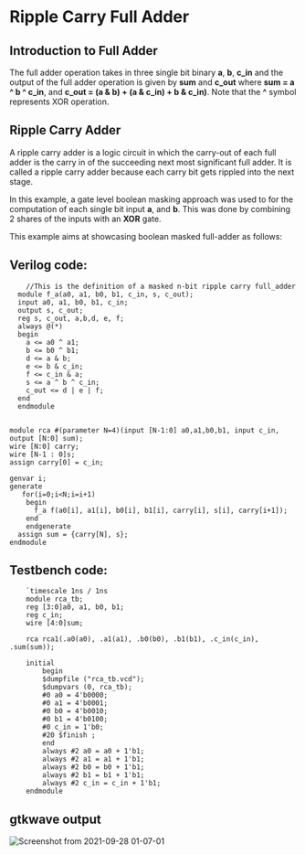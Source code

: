 # Ripple Carry Full Adder

## Introduction to Full Adder
The full adder operation takes in three single bit binary **a**, **b**, **c_in** and the output of the full adder operation is given by **sum** and  **c_out** where **sum = a ^ b ^ c_in**, and **c_out = (a & b)  + (a & c_in) + b & c_in)**. Note that the **^** symbol represents XOR operation. 

## Ripple Carry Adder
A ripple carry adder is a logic circuit in which the carry-out of each full adder is the carry in of the succeeding next most significant full adder. It is called a ripple carry adder because each carry bit gets rippled into the next stage.

In this example, a gate level boolean masking approach was used to for the computation of each single bit input **a**, and **b**. This was done by combining 2 shares of the inputs with an **XOR** gate. 

This example aims at showcasing boolean masked full-adder as follows:

## Verilog code:
    
        //This is the definition of a masked n-bit ripple carry full_adder
      module f_a(a0, a1, b0, b1, c_in, s, c_out);
      input a0, a1, b0, b1, c_in;
      output s, c_out;
      reg s, c_out, a,b,d, e, f;
      always @(*)
      begin
        a <= a0 ^ a1;
      	b <= b0 ^ b1;
      	d <= a & b;
      	e <= b & c_in;
      	f <= c_in & a;
      	s <= a ^ b ^ c_in;
      	c_out <= d | e | f;
      end
      endmodule


    module rca #(parameter N=4)(input [N-1:0] a0,a1,b0,b1, input c_in, output [N:0] sum);
    wire [N:0] carry;
    wire [N-1 : 0]s;
    assign carry[0] = c_in;
   
    genvar i;
    generate 
       for(i=0;i<N;i=i+1)
        begin     	
     	  f_a f(a0[i], a1[i], b0[i], b1[i], carry[i], s[i], carry[i+1]);
        end
        endgenerate
      assign sum = {carry[N], s};
    endmodule 
    
## Testbench code:

        `timescale 1ns / 1ns
        module rca_tb;
        reg [3:0]a0, a1, b0, b1;
        reg c_in;
        wire [4:0]sum;
        
        rca rca1(.a0(a0), .a1(a1), .b0(b0), .b1(b1), .c_in(c_in), .sum(sum));
           
        initial
            begin
            $dumpfile ("rca_tb.vcd");
            $dumpvars (0, rca_tb);
            #0 a0 = 4'b0000;
            #0 a1 = 4'b0001;
            #0 b0 = 4'b0010;
            #0 b1 = 4'b0100;
            #0 c_in = 1'b0;
            #20 $finish ;
            end
            always #2 a0 = a0 + 1'b1;
	        always #2 a1 = a1 + 1'b1;
	        always #2 b0 = b0 + 1'b1;
	        always #2 b1 = b1 + 1'b1;
	        always #2 c_in = c_in + 1'b1;
        endmodule
        
        
## gtkwave output

![Screenshot from 2021-09-28 01-07-01](https://user-images.githubusercontent.com/88589656/135014910-4b724be5-8b3c-4e25-92e1-5723b096e307.png)
